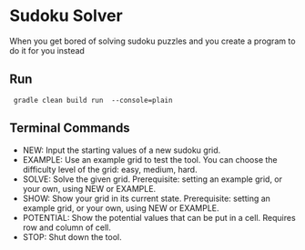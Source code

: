 # Sudoku Solver
When you get bored of solving sudoku puzzles and you create a program to do it for you instead

## Run

``` gradle clean build run  --console=plain```

## Terminal Commands
 * NEW:              Input the starting values of a new sudoku grid.
 * EXAMPLE:          Use an example grid to test the tool. You can choose the difficulty level of the grid: easy, medium, hard.
 * SOLVE:            Solve the given grid. Prerequisite: setting an example grid, or your own, using NEW or EXAMPLE.
 * SHOW:             Show your grid in its current state. Prerequisite: setting an example grid, or your own, using NEW or EXAMPLE.
 * POTENTIAL:        Show the potential values that can be put in a cell. Requires row and column of cell.
 * STOP:             Shut down the tool.
